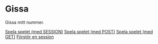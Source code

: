 Gissa
============
Gissa mitt nummer.

[Spela spelet (med SESSION)](gissa)
[Spela spelet (med POST)](post)
[Spela spelet (med GET)](get)
[Förstör en session](destroy)
